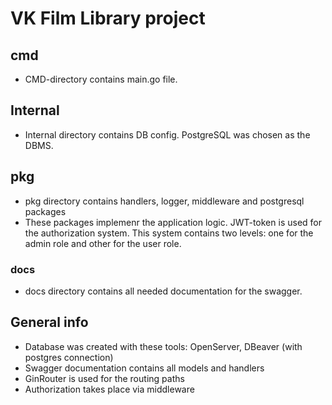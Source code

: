 ﻿# VK Film Library project

## cmd

- CMD-directory contains main.go file.

## Internal

- Internal directory contains DB config. PostgreSQL was chosen as the DBMS.

## pkg

- pkg directory contains handlers, logger, middleware and postgresql packages
- These packages implemenr the application logic. JWT-token is used for the authorization system. This system contains two levels: one for the admin role and other for the user role. 

### docs

- docs directory contains all needed documentation for the swagger.

## General info

- Database was created with these tools: OpenServer, DBeaver (with postgres connection)
- Swagger documentation contains all models and handlers
- GinRouter is used for the routing paths
- Authorization takes place via middleware
 
